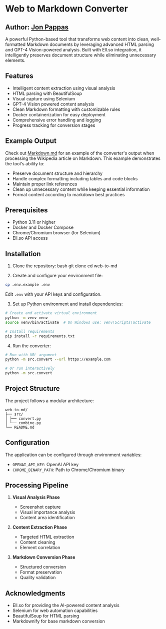 # Web to Markdown Converter

## Author: [Jon Pappas](https://github.com/mindfulent)

A powerful Python-based tool that transforms web content into clean, well-formatted Markdown documents by leveraging advanced HTML parsing and GPT-4 Vision-powered analysis. Built with Ell.so integration, it intelligently preserves document structure while eliminating unnecessary elements. 

## Features

- Intelligent content extraction using visual analysis
- HTML parsing with BeautifulSoup
- Visual capture using Selenium
- GPT-4 Vision powered content analysis
- Clean Markdown formatting with customizable rules
- Docker containerization for easy deployment
- Comprehensive error handling and logging
- Progress tracking for conversion stages

## Example Output

Check out [Markdown.md](output/Markdown.md) for an example of the converter's output when processing the Wikipedia article on Markdown. This example demonstrates the tool's ability to:

- Preserve document structure and hierarchy
- Handle complex formatting including tables and code blocks
- Maintain proper link references
- Clean up unnecessary content while keeping essential information
- Format content according to markdown best practices

## Prerequisites

- Python 3.11 or higher
- Docker and Docker Compose
- Chrome/Chromium browser (for Selenium)
- Ell.so API access

## Installation

1. Clone the repository:
bash
git clone <repository-url>
cd web-to-md

2. Create and configure your environment file:
```bash
cp .env.example .env
```

Edit `.env` with your API keys and configuration.

3. Set up Python environment and install dependencies:
```bash
# Create and activate virtual environment
python -m venv venv
source venv/bin/activate  # On Windows use: venv\Scripts\activate

# Install requirements
pip install -r requirements.txt
```

4. Run the converter:
```bash
# Run with URL argument
python -m src.convert --url https://example.com

# Or run interactively
python -m src.convert
```

## Project Structure

The project follows a modular architecture:

```text
web-to-md/
├── src/
│ ├── convert.py
│ └── combine.py
└── README.md
```

## Configuration

The application can be configured through environment variables:

- `OPENAI_API_KEY`: OpenAI API key
- `CHROME_BINARY_PATH`: Path to Chrome/Chromium binary

## Processing Pipeline

1. **Visual Analysis Phase**
   - Screenshot capture
   - Visual importance analysis
   - Content area identification

2. **Content Extraction Phase**
   - Targeted HTML extraction
   - Content cleaning
   - Element correlation

3. **Markdown Conversion Phase**
   - Structured conversion
   - Format preservation
   - Quality validation

## Acknowledgments

- Ell.so for providing the AI-powered content analysis
- Selenium for web automation capabilities
- BeautifulSoup for HTML parsing
- Markdownify for base markdown conversion